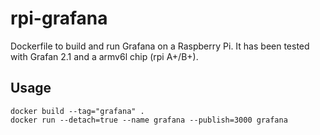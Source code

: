 # rpi-grafana
Dockerfile to build and run Grafana on a Raspberry Pi. It has been tested with Grafan 2.1 and a armv6l chip (rpi A+/B+).

## Usage
```
docker build --tag="grafana" .
docker run --detach=true --name grafana --publish=3000 grafana
```

